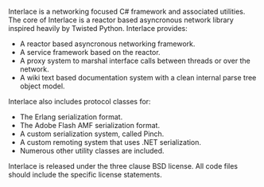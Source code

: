 Interlace is a networking focused C# framework and associated utilities. The core of Interlace is a reactor based asyncronous network library inspired heavily by Twisted Python. Interlace provides:

  * A reactor based asyncronous networking framework.
  * A service framework based on the reactor.
  * A proxy system to marshal interface calls between threads or over the network.
  * A wiki text based documentation system with a clean internal parse tree object model.

Interlace also includes protocol classes for:

  * The Erlang serialization format.
  * The Adobe Flash AMF serialization format.
  * A custom serialization system, called Pinch.
  * A custom remoting system that uses .NET serialization.
  * Numerous other utility classes are included.

Interlace is released under the three clause BSD license. All code files should include the specific license statements.